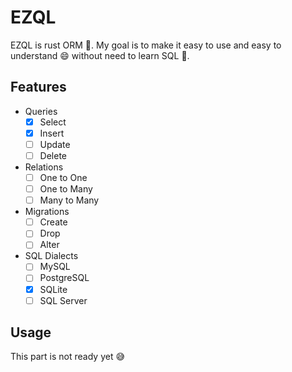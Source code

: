 # EZQL

EZQL is rust ORM :rocket:.
My goal is to make it easy to use and easy to understand :smile: without need to learn SQL :muscle:.

## Features

-   Queries
    -   [x] Select
    -   [x] Insert
    -   [ ] Update
    -   [ ] Delete
-   Relations
    -   [ ] One to One
    -   [ ] One to Many
    -   [ ] Many to Many
-   Migrations
    -   [ ] Create
    -   [ ] Drop
    -   [ ] Alter
-   SQL Dialects
    -   [ ] MySQL
    -   [ ] PostgreSQL
    -   [x] SQLite
    -   [ ] SQL Server

## Usage

This part is not ready yet :sweat_smile:
